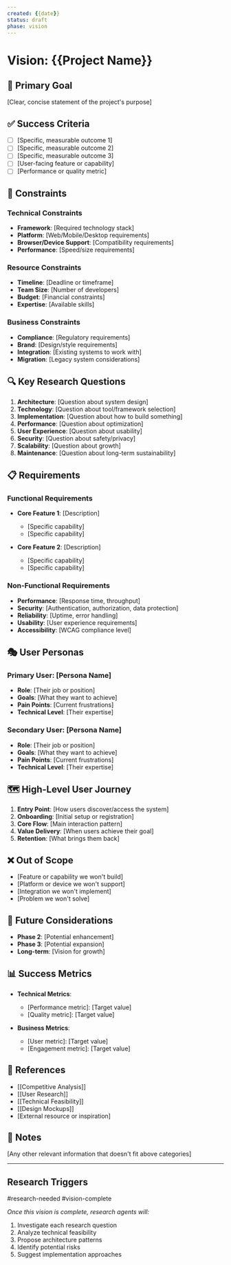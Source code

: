```yaml
---
created: {{date}}
status: draft
phase: vision
---
```


# Vision: {{Project Name}}

## 🎯 Primary Goal
<!-- What is the main objective of this project? What problem does it solve? -->
[Clear, concise statement of the project's purpose]

## ✅ Success Criteria
<!-- What measurable outcomes indicate success? -->
- [ ] [Specific, measurable outcome 1]
- [ ] [Specific, measurable outcome 2]
- [ ] [Specific, measurable outcome 3]
- [ ] [User-facing feature or capability]
- [ ] [Performance or quality metric]

## 🚧 Constraints
<!-- What limitations must be considered? -->

### Technical Constraints
- **Framework**: [Required technology stack]
- **Platform**: [Web/Mobile/Desktop requirements]
- **Browser/Device Support**: [Compatibility requirements]
- **Performance**: [Speed/size requirements]

### Resource Constraints
- **Timeline**: [Deadline or timeframe]
- **Team Size**: [Number of developers]
- **Budget**: [Financial constraints]
- **Expertise**: [Available skills]

### Business Constraints
- **Compliance**: [Regulatory requirements]
- **Brand**: [Design/style requirements]
- **Integration**: [Existing systems to work with]
- **Migration**: [Legacy system considerations]

## 🔍 Key Research Questions
<!-- What do we need to investigate before implementing? -->
1. **Architecture**: [Question about system design]
2. **Technology**: [Question about tool/framework selection]
3. **Implementation**: [Question about how to build something]
4. **Performance**: [Question about optimization]
5. **User Experience**: [Question about usability]
6. **Security**: [Question about safety/privacy]
7. **Scalability**: [Question about growth]
8. **Maintenance**: [Question about long-term sustainability]

## 📋 Requirements

### Functional Requirements
<!-- What must the system do? -->
- **Core Feature 1**: [Description]
  - [Specific capability]
  - [Specific capability]
  
- **Core Feature 2**: [Description]
  - [Specific capability]
  - [Specific capability]

### Non-Functional Requirements
<!-- How must the system perform? -->
- **Performance**: [Response time, throughput]
- **Security**: [Authentication, authorization, data protection]
- **Reliability**: [Uptime, error handling]
- **Usability**: [User experience requirements]
- **Accessibility**: [WCAG compliance level]

## 🎭 User Personas
<!-- Who will use this system? -->

### Primary User: [Persona Name]
- **Role**: [Their job or position]
- **Goals**: [What they want to achieve]
- **Pain Points**: [Current frustrations]
- **Technical Level**: [Their expertise]

### Secondary User: [Persona Name]
- **Role**: [Their job or position]
- **Goals**: [What they want to achieve]
- **Pain Points**: [Current frustrations]
- **Technical Level**: [Their expertise]

## 🗺️ High-Level User Journey
<!-- How will users interact with the system? -->
1. **Entry Point**: [How users discover/access the system]
2. **Onboarding**: [Initial setup or registration]
3. **Core Flow**: [Main interaction pattern]
4. **Value Delivery**: [When users achieve their goal]
5. **Retention**: [What brings them back]

## ❌ Out of Scope
<!-- What are we explicitly NOT doing? -->
- [Feature or capability we won't build]
- [Platform or device we won't support]
- [Integration we won't implement]
- [Problem we won't solve]

## 🚀 Future Considerations
<!-- What might we add later? -->
- **Phase 2**: [Potential enhancement]
- **Phase 3**: [Potential expansion]
- **Long-term**: [Vision for growth]

## 📊 Success Metrics
<!-- How will we measure success? -->
- **Technical Metrics**:
  - [Performance metric]: [Target value]
  - [Quality metric]: [Target value]
  
- **Business Metrics**:
  - [User metric]: [Target value]
  - [Engagement metric]: [Target value]

## 🔗 References
<!-- Related documents and resources -->
- [[Competitive Analysis]]
- [[User Research]]
- [[Technical Feasibility]]
- [[Design Mockups]]
- [External resource or inspiration]

## 📝 Notes
<!-- Additional thoughts or considerations -->
[Any other relevant information that doesn't fit above categories]

---
## Research Triggers
<!-- Agents will research these automatically -->
#research-needed #vision-complete

*Once this vision is complete, research agents will:*
1. Investigate each research question
2. Analyze technical feasibility
3. Propose architecture patterns
4. Identify potential risks
5. Suggest implementation approaches